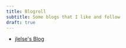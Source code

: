 ```yaml
---
title: Blogroll
subtitle: Some blogs that I like and follow
draft: true
---
```


- [jlelse's Blog](https://jlelse.blog)